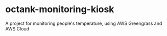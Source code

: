 # octank-monitoring-kiosk
A project for monitoring people's temperature, using AWS Greengrass and AWS Cloud

